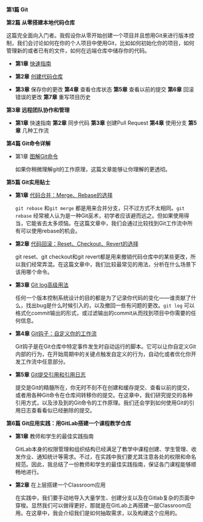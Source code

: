 **第1篇 Git**

  
**第2篇 从零搭建本地代码仓库**

这篇完全面向入门者。我假设你从零开始创建一个项目并且想用Git来进行版本控制，我们会讨论如何在你的个人项目中使用Git，比如如何初始化你的项目，如何管理新的或者已有的文件，如何在远端仓库中储存你的代码。
	
 - **第1章** [快速指南](https://github.com/geeeeeeeeek/git-recipes/wiki/2.1-%E5%BF%AB%E9%80%9F%E6%8C%87%E5%8D%97)

 - **第2章** [创建代码仓库](https://github.com/geeeeeeeeek/git-recipes/wiki/2.2-%E5%88%9B%E5%BB%BA%E4%BB%A3%E7%A0%81%E4%BB%93%E5%BA%93)
 
 -  **第3章** 保存你的更改 **第4章** 查看仓库状态 **第5章** 查看以前的提交  **第6章** 回滚错误的更改  **第7章** 重写项目历史

**第3章 远程团队协作和管理**

 - **第1章** 快速指南  **第2章** 同步代码  **第3章** 创建Pull Request  **第4章** 使用分支  **第5章** 几种工作流
  
**第4篇 Git命令详解**

 - 第1章 [图解Git命令](https://github.com/geeeeeeeeek/git-recipes/wiki/4.1-%E5%9B%BE%E8%A7%A3Git%E5%91%BD%E4%BB%A4)

	如果你稍微理解git的工作原理，这篇文章能够让你理解的更透彻。
  
**第5篇 Git实用贴士**

 - **第1章** [代码合并：Merge、Rebase的选择](https://github.com/geeeeeeeeek/git-recipes/wiki/5.1-%E4%BB%A3%E7%A0%81%E5%90%88%E5%B9%B6%EF%BC%9AMerge%E3%80%81Rebase%E7%9A%84%E9%80%89%E6%8B%A9)

	`git rebase` 和`git merge` 都是用来合并分支，只不过方式不太相同。`git rebase` 经常被人认为是一种Git巫术，初学者应该避而远之。但如果使用得当，它能省去太多烦恼。在这篇文章中，我们会通过比较找到Git工作流中所有可以使用rebase的机会。
 
 - **第2章** [代码回滚：Reset、Checkout、Revert的选择](https://github.com/geeeeeeeeek/git-recipes/wiki/5.2-%E4%BB%A3%E7%A0%81%E5%9B%9E%E6%BB%9A%EF%BC%9AReset%E3%80%81Checkout%E3%80%81Revert%E7%9A%84%E9%80%89%E6%8B%A9)

	git reset、git checkout和git revert都是用来撤销代码仓库中的某些更改，所以我们经常弄混。在这篇文章中，我们比较最常见的用法，分析在什么场景下该用哪个命令。

 - **第3章** [Git log高级用法](https://github.com/geeeeeeeeek/git-recipes/wiki/5.3-Git-log%E9%AB%98%E7%BA%A7%E7%94%A8%E6%B3%95)
 
	任何一个版本控制系统设计的目的都是为了记录你代码的变化——谁贡献了什么，找出bug是什么时候引入的，以及撤回一些有问题的更改。`git log` 可以格式化commit输出的形式，或过滤输出的commit从而找到项目中你需要的任何信息。

 - **第4章** [Git钩子：自定义你的工作流](https://github.com/geeeeeeeeek/git-recipes/wiki/5.4-Git%E9%92%A9%E5%AD%90%EF%BC%9A%E8%87%AA%E5%AE%9A%E4%B9%89%E4%BD%A0%E7%9A%84%E5%B7%A5%E4%BD%9C%E6%B5%81)

	Git钩子是在Git仓库中特定事件发生时自动运行的脚本。它可以让你自定义Git内部的行为，在开始周期中的关键点触发自定义的行为，自动化或者优化你开发工作流中任意部分。
 
 - **第5章** [Git提交引用和引用日志](https://github.com/geeeeeeeeek/git-recipes/wiki/5.5-Git%E6%8F%90%E4%BA%A4%E5%BC%95%E7%94%A8%E5%92%8C%E5%BC%95%E7%94%A8%E6%97%A5%E5%BF%97)

	提交是Git的精髓所在，你无时不刻不在创建和缓存提交、查看以前的提交，或者用各种Git命令在仓库间转移你的提交。在这章中，我们研究提交的各种引用方式，以及涉及到的Git命令的工作原理。我们还会学到如何使用Git的引用日志查看看似已经删除的提交。

**第6篇 Git应用实践：用GitLab搭建一个课程教学仓库**

 - **第1章** 教师和学生的最佳实践指南

	GitLab本身的权限管理和组织结构已经满足了教学中课程创建、学生管理、收发作业、通知统计等需求。不过，在实践中我们要尤其注意各处的权限和命名规范。因此，我总结了一份教师和学生的最佳实践指南，保证各门课程能够顺畅地进行。
	
 - **第2章** 在上层搭建一个Classroom应用

	在实践中，我们要手动地导入大量学生、创建分支以及在Gitlab复杂的页面中穿梭。显然我们可以做得更好，那就是在GitLab上再搭建一层Classroom应用。在这章中，我会介绍我们是如何抽取需求，以及构建这个应用的。


